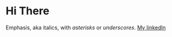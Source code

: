 # Hi There

Emphasis, aka italics, with *asterisks* or _underscores_.
[My linkedln](www.linkedin.com/in/rohit-k-c-6123b2325)


